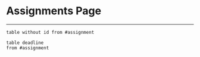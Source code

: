 # Assignments Page
---

```dataview
table without id from #assignment
```
```dataview
table deadline
from #assignment
```
